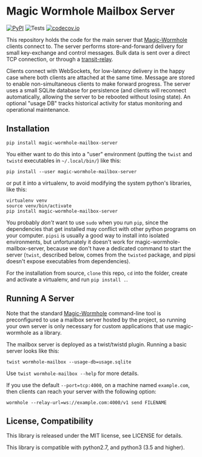 # Magic Wormhole Mailbox Server
[![PyPI](http://img.shields.io/pypi/v/magic-wormhole-mailbox-server.svg)](https://pypi.python.org/pypi/magic-wormhole-mailbox-server)
![Tests](https://github.com/magic-wormhole/magic-wormhole-transit-relay/workflows/Tests/badge.svg)
[![codecov.io](https://codecov.io/github/magic-wormhole/magic-wormhole-transit-relay/coverage.svg?branch=master)](https://codecov.io/github/magic-wormhole/magic-wormhole-transit-relay?branch=master)

This repository holds the code for the main server that
[Magic-Wormhole](http://magic-wormhole.io) clients connect to. The server
performs store-and-forward delivery for small key-exchange and control
messages. Bulk data is sent over a direct TCP connection, or through a
[transit-relay](https://github.com/magic-wormhole/magic-wormhole-transit-relay).

Clients connect with WebSockets, for low-latency delivery in the happy case
where both clients are attached at the same time. Message are stored to
enable non-simultaneous clients to make forward progress. The server uses a
small SQLite database for persistence (and clients will reconnect
automatically, allowing the server to be rebooted without losing state). An
optional "usage DB" tracks historical activity for status monitoring and
operational maintenance.

## Installation

```
pip install magic-wormhole-mailbox-server
```

You either want to do this into a "user" environment (putting the ``twist``
and ``twistd`` executables in ``~/.local/bin/``) like this:

```
pip install --user magic-wormhole-mailbox-server
```

or put it into a virtualenv, to avoid modifying the system python's
libraries, like this:

```
virtualenv venv
source venv/bin/activate
pip install magic-wormhole-mailbox-server
```

You probably *don't* want to use ``sudo`` when you run ``pip``, since the
dependencies that get installed may conflict with other python programs on
your computer. ``pipsi`` is usually a good way to install into isolated
environments, but unfortunately it doesn't work for
magic-wormhole-mailbox-server, because we don't have a dedicated command to
start the server (``twist``, described below, comes from the ``twisted``
package, and pipsi doesn't expose executables from dependencies).

For the installation from source, ``clone`` this repo, ``cd`` into the folder,
create and activate a virtualenv, and run ``pip install .``.

## Running A Server

Note that the standard [Magic-Wormhole](http://magic-wormhole.io)
command-line tool is preconfigured to use a mailbox server hosted by the
project, so running your own server is only necessary for custom applications
that use magic-wormhole as a library.

The mailbox server is deployed as a twist/twistd plugin. Running a basic
server looks like this:

```
twist wormhole-mailbox --usage-db=usage.sqlite
```

Use ``twist wormhole-mailbox --help`` for more details.

If you use the default ``--port=tcp:4000``, on a machine named
``example.com``, then clients can reach your server with the following
option:

```
wormhole --relay-url=ws://example.com:4000/v1 send FILENAME
```

## License, Compatibility

This library is released under the MIT license, see LICENSE for details.

This library is compatible with python2.7, and python3 (3.5 and higher).
